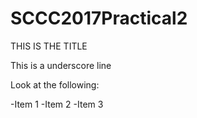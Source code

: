 # SCCC2017Practical2

THIS IS THE TITLE

This is a underscore line

Look at the following:

-Item 1
-Item 2
-Item 3

